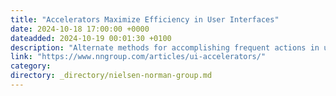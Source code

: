 ```yaml
---
title: "Accelerators Maximize Efficiency in User Interfaces"
date: 2024-10-18 17:00:00 +0000
dateadded: 2024-10-19 00:01:30 +0100
description: "Alternate methods for accomplishing frequent actions in user interfaces support expert users by speeding up their interactions, without hindering novice users."
link: "https://www.nngroup.com/articles/ui-accelerators/"
category:
directory: _directory/nielsen-norman-group.md
---
```

